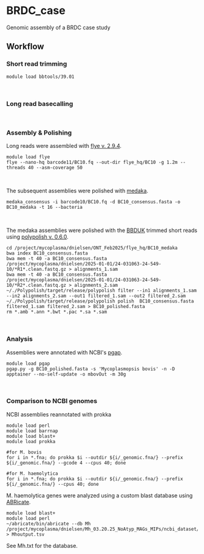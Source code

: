 # BRDC_case
Genomic assembly of a BRDC case study


## Workflow
### Short read trimming
```
module load bbtools/39.01

```
<br>

### Long read basecalling

<br>

### Assembly & Polishing
Long reads were assembled with [flye v. 2.9.4](https://github.com/mikolmogorov/Flye/blob/flye/docs/USAGE.md).
```
module load flye
flye --nano-hq barcode11/BC10.fq --out-dir flye_hq/BC10 -g 1.2m --threads 40 --asm-coverage 50
```

<br>

The subsequent assemblies were polished with [medaka](https://github.com/nanoporetech/medaka).
```
medaka_consensus -i barcode10/BC10.fq -d BC10_consensus.fasta -o BC10_medaka -t 16 --bacteria
```

<br>

The medaka assemblies were polished with the [BBDUK](https://github.com/BioInfoTools/BBMap/blob/master/sh/bbduk.sh) trimmed short reads using [polypolish v. 0.6.0](https://github.com/rrwick/Polypolish/wiki/How-to-run-Polypolish).
```
cd /project/mycoplasma/dnielsen/ONT_Feb2025/flye_hq/BC10_medaka
bwa index BC10_consensus.fasta
bwa mem -t 40 -a BC10_consensus.fasta /project/mycoplasma/dnielsen/2025-01-01/24-031063-24-549-10/*R1*.clean.fastq.gz > alignments_1.sam
bwa mem -t 40 -a BC10_consensus.fasta /project/mycoplasma/dnielsen/2025-01-01/24-031063-24-549-10/*R2*.clean.fastq.gz > alignments_2.sam
~/./Polypolish/target/release/polypolish filter --in1 alignments_1.sam --in2 alignments_2.sam --out1 filtered_1.sam --out2 filtered_2.sam
~/./Polypolish/target/release/polypolish polish  BC10_consensus.fasta filtered_1.sam filtered_2.sam > BC10_polished.fasta
rm *.amb *.ann *.bwt *.pac *.sa *.sam
```

<br>

### Analysis
Assemblies were annotated with NCBI's [pgap](https://github.com/ncbi/pgap/tree/master/bacterial_annot). 
```
module load pgap
pgap.py -g BC10_polished.fasta -s 'Mycoplasmopsis bovis' -n -D apptainer --no-self-update -o mbovOut -m 30g
```
<br>

### Comparison to NCBI genomes
NCBI assemblies reannotated with prokka
```
module load perl
module load barrnap
module load blast+
module load prokka

#for M. bovis
for i in *.fna; do prokka $i --outdir ${i/_genomic.fna/} --prefix ${i/_genomic.fna/} --gcode 4 --cpus 40; done

#for M. haemolytica
for i in *.fna; do prokka $i --outdir ${i/_genomic.fna/} --prefix ${i/_genomic.fna/} --cpus 40; done
```

M. haemolytica genes were analyzed using a custom blast database using [ABRicate](https://github.com/boasvdp/extract_genes_ABRicate). 
```
module load blast+
module load perl
~/abricate/bin/abricate --db Mh /project/mycoplasma/dnielsen/Mh_03.20.25_NoAtyp_MAGs_MIPs/ncbi_dataset/data/GCAassemblies/fna/*.fna > Mhoutput.tsv
```
See Mh.txt for the database.
